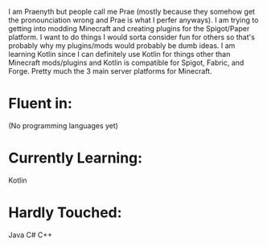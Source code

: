 I am Praenyth but people call me Prae (mostly because they somehow get the pronounciation wrong and Prae is what I perfer anyways). I am trying to getting into modding Minecraft and creating plugins for the Spigot/Paper platform. I want to do things I would sorta consider fun for others so that's probably why my plugins/mods would probably be dumb ideas. I am learning Kotlin since I can definitely use Kotlin for things other than Minecraft mods/plugins and Kotlin is compatible for Spigot, Fabric, and Forge. Pretty much the 3 main server platforms for Minecraft.

# Fluent in: #
(No programming languages yet)

# Currently Learning: #
Kotlin 

# Hardly Touched: #
Java
C#
C++

